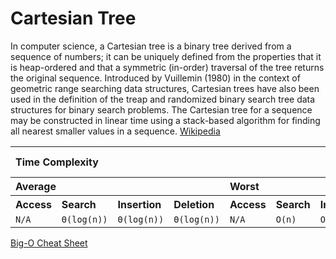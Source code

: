 # Cartesian Tree

In computer science, a Cartesian tree is a binary tree derived from a sequence of numbers; it can be uniquely defined from the properties that it is heap-ordered and that a symmetric (in-order) traversal of the tree returns the original sequence. Introduced by Vuillemin (1980) in the context of geometric range searching data structures, Cartesian trees have also been used in the definition of the treap and randomized binary search tree data structures for binary search problems. The Cartesian tree for a sequence may be constructed in linear time using a stack-based algorithm for finding all nearest smaller values in a sequence. [Wikipedia](https://en.wikipedia.org/wiki/Cartesian_tree)

<table>
  <tbody align="left">
    <tr>
      <th colspan="8">Time Complexity</th>
      <th>Space Complexity</th>
    </tr>
    <tr>
      <th colspan="4">Average</th>
      <th colspan="4">Worst</th>
      <th>Worst</th>
    </tr>
    <tr>
      <th>Access</th>
      <th>Search</th>
      <th>Insertion</th>
      <th>Deletion</th>
      <th>Access</th>
      <th>Search</th>
      <th>Insertion</th>
      <th>Deletion</th>
      <th></th>
    </tr>
    <tr>
      <td><code class="gray">N/A</code></td>
      <td><code class="yellow-green">Θ(log(n))</code></td>
      <td><code class="yellow-green">Θ(log(n))</code></td>
      <td><code class="yellow-green">Θ(log(n))</code></td>
      <td><code class="gray">N/A</code></td>
      <td><code class="yellow">O(n)</code></td>
      <td><code class="yellow">O(n)</code></td>
      <td><code class="yellow">O(n)</code></td>
      <td><code class="yellow">O(n)</code></td>
    </tr> 
  </tbody>
</table>

[Big-O Cheat Sheet](https://www.bigocheatsheet.com)
